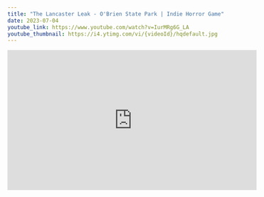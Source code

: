 ```yaml
---
title: "The Lancaster Leak - O'Brien State Park | Indie Horror Game"
date: 2023-07-04
youtube_link: https://www.youtube.com/watch?v=IurMRg6G_LA
youtube_thumbnail: https://i4.ytimg.com/vi/{videoId}/hqdefault.jpg
---
```

<iframe width="560" height="315" src="https://www.youtube.com/embed/IurMRg6G_LA" title="The Lancaster Leak - O'Brien State Park | Indie Horror Game" frameborder="0" allow="accelerometer; autoplay; clipboard-write; encrypted-media; gyroscope; picture-in-picture; web-share" allowfullscreen></iframe>
